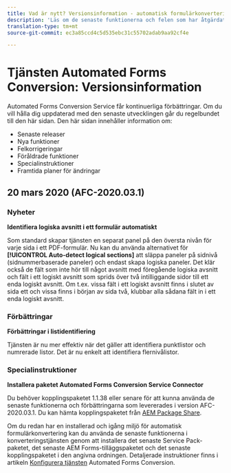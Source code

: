 ```yaml
---
title: Vad är nytt? Versionsinformation - automatisk formulärkonverteringstjänst
description: 'Läs om de senaste funktionerna och felen som har åtgärdats för tjänsten Automated Forms Conversion '
translation-type: tm+mt
source-git-commit: ec3a85ccd4c5d535ebc31c55702adab9aa92cf4e

---
```



# Tjänsten Automated Forms Conversion: Versionsinformation

Automated Forms Conversion Service får kontinuerliga förbättringar. Om du vill hålla dig uppdaterad med den senaste utvecklingen går du regelbundet till den här sidan. Den här sidan innehåller information om:

* Senaste releaser
* Nya funktioner
* Felkorrigeringar
* Föråldrade funktioner
* Specialinstruktioner
* Framtida planer för ändringar

## 20 mars 2020 (AFC-2020.03.1)

### Nyheter

**Identifiera logiska avsnitt i ett formulär automatiskt**

Som standard skapar tjänsten en separat panel på den översta nivån för varje sida i ett PDF-formulär. Nu kan du använda alternativet för **[!UICONTROL Auto-detect logical sections]** att släppa paneler på sidnivå (sidnummerbaserade paneler) och endast skapa logiska paneler.  Det klär också de fält som inte hör till något avsnitt med föregående logiska avsnitt och fält i ett logiskt avsnitt som sprids över två intilliggande sidor till ett enda logiskt avsnitt. Om t.ex. vissa fält i ett logiskt avsnitt finns i slutet av sida ett och vissa finns i början av sida två, klubbar alla sådana fält in i ett enda logiskt avsnitt.

### Förbättringar

**Förbättringar i listidentifiering**

Tjänsten är nu mer effektiv när det gäller att identifiera punktlistor och numrerade listor. Det är nu enkelt att identifiera flernivålistor.

### Specialinstruktioner

**Installera paketet Automated Forms Conversion Service Connector**

Du behöver kopplingspaketet 1.1.38 eller senare för att kunna använda de senaste funktionerna och förbättringarna som levererades i version AFC-2020.03.1. Du kan hämta kopplingspaketet från [AEM Package Share](https://www.adobeaemcloud.com/content/marketplace/marketplaceProxy.html?packagePath=/content/companies/public/adobe/packages/cq650/servicepack/fd/AEM-Forms-6.5.4.0-WIN).

Om du redan har en installerad och igång miljö för automatisk formulärkonvertering kan du använda de senaste funktionerna i konverteringstjänsten genom att installera det senaste Service Pack-paketet, det senaste AEM Forms-tilläggspaketet och det senaste kopplingspaketet i den angivna ordningen. Detaljerade instruktioner finns i artikeln [Konfigurera tjänsten](configure-service.md) Automated Forms Conversion.
